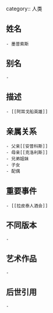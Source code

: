 category:: 人类
## 姓名
	- 墨普索斯
## 别名
	-
## 描述
	- [[阿耳戈船英雄]]
## 亲属关系
	- 父亲[[安普科斯]]
	- 母亲[[克洛利斯]]
	- 兄弟姐妹
	- 子女
	- 配偶
## 重要事件
	- [[拉皮泰人酒会]]
## 不同版本
	-
## 艺术作品
	-
## 后世引用
	-
